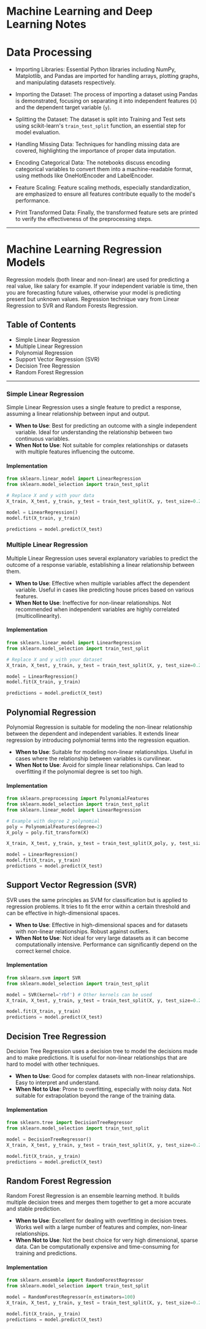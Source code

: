 # Machine Learning and Deep Learning Notes


# Data Processing

- Importing Libraries: Essential Python libraries including NumPy, Matplotlib, and Pandas are imported for handling arrays, plotting graphs, and manipulating datasets respectively.

- Importing the Dataset: The process of importing a dataset using Pandas is demonstrated, focusing on separating it into independent features (`X`) and the dependent target variable (`y`).

- Splitting the Dataset: The dataset is split into Training and Test sets using scikit-learn's `train_test_split` function, an essential step for model evaluation.

- Handling Missing Data: Techniques for handling missing data are covered, highlighting the importance of proper data imputation.

- Encoding Categorical Data: The notebooks discuss encoding categorical variables to convert them into a machine-readable format, using methods like OneHotEncoder and LabelEncoder.

- Feature Scaling: Feature scaling methods, especially standardization, are emphasized to ensure all features contribute equally to the model's performance.

- Print Transformed Data: Finally, the transformed feature sets are printed to verify the effectiveness of the preprocessing steps.
---

# Machine Learning Regression Models

Regression models (both linear and non-linear) are used for predicting a real value, like salary for example. If your independent variable is time, then you are forecasting future values, otherwise your model is predicting present but unknown values. Regression technique vary from Linear Regression to SVR and Random Forests Regression.

## Table of Contents
- Simple Linear Regression
- Multiple Linear Regression
- Polynomial Regression
- Support Vector Regression (SVR)
- Decision Tree Regression
- Random Forest Regression

---

### Simple Linear Regression

Simple Linear Regression uses a single feature to predict a response, assuming a linear relationship between input and output.
- **When to Use**: Best for predicting an outcome with a single independent variable. Ideal for understanding the relationship between two continuous variables.
- **When Not to Use**: Not suitable for complex relationships or datasets with multiple features influencing the outcome.
  
#### Implementation
```python
from sklearn.linear_model import LinearRegression
from sklearn.model_selection import train_test_split

# Replace X and y with your data
X_train, X_test, y_train, y_test = train_test_split(X, y, test_size=0.2)

model = LinearRegression()
model.fit(X_train, y_train)

predictions = model.predict(X_test)
```
### Multiple Linear Regression

Multiple Linear Regression uses several explanatory variables to predict the outcome of a response variable, establishing a linear relationship between them.
- **When to Use**: Effective when multiple variables affect the dependent variable. Useful in cases like predicting house prices based on various features.
- **When Not to Use**: Ineffective for non-linear relationships. Not recommended when independent variables are highly correlated (multicollinearity).

#### Implementation
```python
from sklearn.linear_model import LinearRegression
from sklearn.model_selection import train_test_split

# Replace X and y with your dataset
X_train, X_test, y_train, y_test = train_test_split(X, y, test_size=0.2)

model = LinearRegression()
model.fit(X_train, y_train)

predictions = model.predict(X_test)
```

## Polynomial Regression


Polynomial Regression is suitable for modeling the non-linear relationship between the dependent and independent variables. It extends linear regression by introducing polynomial terms into the regression equation.
- **When to Use**: Suitable for modeling non-linear relationships. Useful in cases where the relationship between variables is curvilinear.
- **When Not to Use**: Avoid for simple linear relationships. Can lead to overfitting if the polynomial degree is set too high.

#### Implementation
```python
from sklearn.preprocessing import PolynomialFeatures
from sklearn.model_selection import train_test_split
from sklearn.linear_model import LinearRegression

# Example with degree 2 polynomial
poly = PolynomialFeatures(degree=2)
X_poly = poly.fit_transform(X)

X_train, X_test, y_train, y_test = train_test_split(X_poly, y, test_size=0.2)

model = LinearRegression()
model.fit(X_train, y_train)
predictions = model.predict(X_test)
```



## Support Vector Regression (SVR)

SVR uses the same principles as SVM for classification but is applied to regression problems. It tries to fit the error within a certain threshold and can be effective in high-dimensional spaces.
- **When to Use**: Effective in high-dimensional spaces and for datasets with non-linear relationships. Robust against outliers.
- **When Not to Use**: Not ideal for very large datasets as it can become computationally intensive. Performance can significantly depend on the correct kernel choice.

#### Implementation
```python
from sklearn.svm import SVR
from sklearn.model_selection import train_test_split

model = SVR(kernel='rbf') # Other kernels can be used
X_train, X_test, y_train, y_test = train_test_split(X, y, test_size=0.2)

model.fit(X_train, y_train)
predictions = model.predict(X_test)
```



## Decision Tree Regression

Decision Tree Regression uses a decision tree to model the decisions made and to make predictions. It is useful for non-linear relationships that are hard to model with other techniques.
- **When to Use**: Good for complex datasets with non-linear relationships. Easy to interpret and understand.
- **When Not to Use**: Prone to overfitting, especially with noisy data. Not suitable for extrapolation beyond the range of the training data.

#### Implementation
```python
from sklearn.tree import DecisionTreeRegressor
from sklearn.model_selection import train_test_split

model = DecisionTreeRegressor()
X_train, X_test, y_train, y_test = train_test_split(X, y, test_size=0.2)

model.fit(X_train, y_train)
predictions = model.predict(X_test)

```

## Random Forest Regression

Random Forest Regression is an ensemble learning method. It builds multiple decision trees and merges them together to get a more accurate and stable prediction.
- **When to Use**: Excellent for dealing with overfitting in decision trees. Works well with a large number of features and complex, non-linear relationships.
- **When Not to Use**: Not the best choice for very high dimensional, sparse data. Can be computationally expensive and time-consuming for training and predictions.

#### Implementation
```python
from sklearn.ensemble import RandomForestRegressor
from sklearn.model_selection import train_test_split

model = RandomForestRegressor(n_estimators=100)
X_train, X_test, y_train, y_test = train_test_split(X, y, test_size=0.2)

model.fit(X_train, y_train)
predictions = model.predict(X_test)
```



